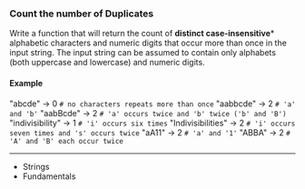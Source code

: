 ### Count the number of Duplicates

Write a function that will return the count of **distinct case-insensitive*** alphabetic characters and numeric digits that occur more than once in the input string. The input string can be assumed to contain only alphabets (both uppercase and lowercase) and numeric digits.

#### Example

"abcde" -> 0 `# no characters repeats more than once`
"aabbcde" -> 2 `# 'a' and 'b'`
"aabBcde" -> 2 `# 'a' occurs twice and 'b' twice ('b' and 'B')`
"indivisibility" -> 1 `# 'i' occurs six times`
"Indivisibilities" -> 2 `# 'i' occurs seven times and 's' occurs twice`
"aA11" -> 2 `# 'a' and '1'`
"ABBA" -> 2 `# 'A' and 'B' each occur twice`

---

- Strings
- Fundamentals
